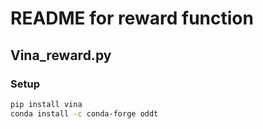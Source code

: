 # README for reward function

## Vina_reward.py

### Setup

```bash
pip install vina
conda install -c conda-forge oddt
```
